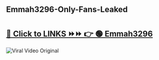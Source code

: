 
 ## Emmah3296-Only-Fans-Leaked

# <h2><a href="https://clipsfans.com/Emmah3296&ref=git">🔗 Click to LINKS ⏩⏩ 👉 🟢 Emmah3296 </a></h2>

<a href="https://clipsfans.com/Emmah3296&ref=git" rel="nofollow" data-target="animated-image.originalLink"><img src="https://i.ibb.co.com/xMMVF88/686577567.gif" alt="Viral Video Original" style="max-width: 100%; display: inline-block;" data-target="animated-image.originalImage"></a>
